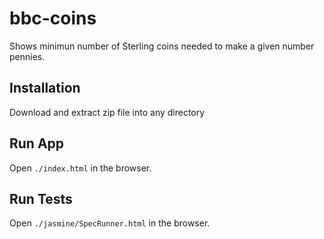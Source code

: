 # bbc-coins

Shows minimun number of Sterling coins needed to make a given number pennies.

## Installation

Download and extract zip file into any directory

## Run App

Open `./index.html` in the browser.

## Run Tests

Open `./jasmine/SpecRunner.html` in the browser.